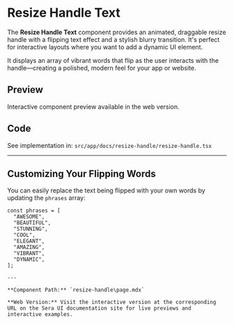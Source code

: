# Resize Handle Text 

The **Resize Handle Text** component provides an animated, draggable resize handle with a flipping text effect and a stylish blurry transition. It's perfect for interactive layouts where you want to add a dynamic UI element.

It displays an array of vibrant words that flip as the user interacts with the handle—creating a polished, modern feel for your app or website.

## Preview

Interactive component preview available in the web version.

## Code

See implementation in: `src/app/docs/resize-handle/resize-handle.tsx`

---

## Customizing Your Flipping Words

You can easily replace the text being flipped with your own words by updating the `phrases` array:

```tsx
const phrases = [
  "AWESOME",
  "BEAUTIFUL",
  "STUNNING",
  "COOL",
  "ELEGANT",
  "AMAZING",
  "VIBRANT",
  "DYNAMIC",
];

---

**Component Path:** `resize-handle\page.mdx`

**Web Version:** Visit the interactive version at the corresponding URL on the Sera UI documentation site for live previews and interactive examples.
